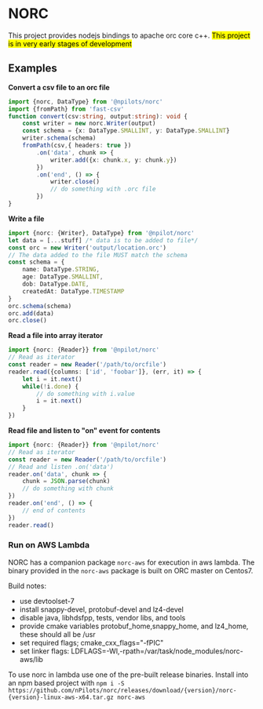 # NORC
This project provides nodejs bindings to apache orc core c++.
<mark>This project is in very early stages of development</mark>

## Examples

__Convert a csv file to an orc file__

```typescript
import {norc, DataType} from '@npilots/norc'
import {fromPath} from 'fast-csv'
function convert(csv:string, output:string): void {
    const writer = new norc.Writer(output)
    const schema = {x: DataType.SMALLINT, y: DataType.SMALLINT}
    writer.schema(schema)
    fromPath(csv,{ headers: true })
        .on('data', chunk => {
            writer.add({x: chunk.x, y: chunk.y})
        })
        .on('end', () => {
            writer.close()
            // do something with .orc file
        })
}
```

__Write a file__

```typescript
import {norc: {Writer}, DataType} from '@npilot/norc'
let data = [...stuff] /* data is to be added to file*/
const orc = new Writer('output/location.orc')
// The data added to the file MUST match the schema
const schema = {
    name: DataType.STRING,
    age: DataType.SMALLINT,
    dob: DataType.DATE,
    createdAt: DataType.TIMESTAMP
}
orc.schema(schema)
orc.add(data)
orc.close()
```

__Read a file into array iterator__

```typescript
import {norc: {Reader}} from '@npilot/norc'
// Read as iterator
const reader = new Reader('/path/to/orcfile')
reader.read({columns: ['id', 'foobar']}, (err, it) => {
    let i = it.next()
    while(!i.done) {
        // do something with i.value
        i = it.next()
    }
})
```

__Read file and listen to "on" event for contents__

```typescript
import {norc: {Reader}} from '@npilot/norc'
// Read as iterator
const reader = new Reader('/path/to/orcfile')
// Read and listen .on('data')
reader.on('data', chunk => {
    chunk = JSON.parse(chunk)
    // do something with chunk
})
reader.on('end', () => {
    // end of contents
})
reader.read()
```

### Run on AWS Lambda

NORC has a companion package `norc-aws` for execution in aws lambda.
The binary provided in the `norc-aws` package is built on ORC master on Centos7.


Build notes:

- use devtoolset-7
- install snappy-devel, protobuf-devel and lz4-devel 
- disable java, libhdsfpp, tests, vendor libs, and tools
- provide cmake variables protobuf_home,snappy_home, and lz4_home, these should all be /usr
- set required flags; cmake_cxx_flags="-fPIC"
- set linker flags: LDFLAGS=-Wl,-rpath=/var/task/node_modules/norc-aws/lib

To use norc in lambda use one of the pre-built release binaries. Install into an npm based project
with `npm i -S https://github.com/nPilots/norc/releases/download/{version}/norc-{version}-linux-aws-x64.tar.gz norc-aws`

